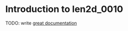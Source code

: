 # Introduction to len2d_0010

TODO: write [great documentation](http://jacobian.org/writing/what-to-write/)
